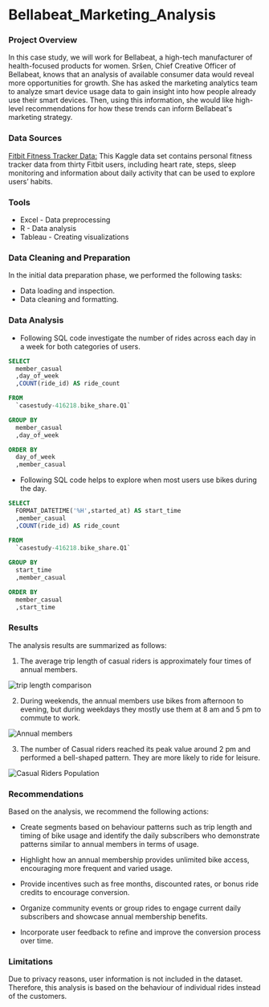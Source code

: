 # Bellabeat_Marketing_Analysis

### Project Overview


In this case study, we will work for Bellabeat, a high-tech manufacturer of health-focused products for women. Sršen, Chief Creative Officer of Bellabeat, knows that an analysis of available consumer data would reveal more opportunities for growth. She has asked the marketing analytics team to analyze smart device usage data to gain insight into how people already use their smart devices. Then, using this information, she would like high-level recommendations for how these trends can inform Bellabeat's marketing strategy.

### Data Sources

[Fitbit Fitness Tracker Data:](https://www.kaggle.com/arashnic/fitbit) This Kaggle data set contains personal fitness tracker data from thirty Fitbit users, including heart rate, steps, sleep monitoring and information about daily activity that can be used to explore users’ habits. 


### Tools

- Excel - Data preprocessing
- R - Data analysis
- Tableau - Creating visualizations

### Data Cleaning and Preparation

In the initial data preparation phase, we performed the following tasks:
- Data loading and inspection.
- Data cleaning and formatting.

### Data Analysis

- Following SQL code investigate the number of rides across each day in a week for both categories of users.

```sql
SELECT 
  member_casual
  ,day_of_week
  ,COUNT(ride_id) AS ride_count

FROM 
  `casestudy-416218.bike_share.Q1` 

GROUP BY
  member_casual
  ,day_of_week

ORDER BY 
  day_of_week
  ,member_casual
```

- Following SQL code helps to explore when most users use bikes during the day.

```sql
SELECT  
  FORMAT_DATETIME('%H',started_at) AS start_time
  ,member_casual
  ,COUNT(ride_id) AS ride_count

FROM 
  `casestudy-416218.bike_share.Q1` 
  
GROUP BY 
  start_time
  ,member_casual  

ORDER BY 
  member_casual 
  ,start_time
```

### Results

The analysis results are summarized as follows:

1. The average trip length of casual riders is approximately four times of annual members.

![trip length comparison](https://github.com/MuhammadShamoon/cyclistic_case_study/assets/52103515/cf941372-5a5a-4891-92f0-808945ca85f8)

2. During weekends, the annual members use bikes from afternoon to evening, but during weekdays they mostly use them at 8 am and 5 pm to commute to work.

![Annual members](https://github.com/MuhammadShamoon/cyclistic_case_study/assets/52103515/9ed02246-bd2d-40bc-ab4a-ce18b9bd704b)

3. The number of Casual riders reached its peak value around 2 pm and performed a bell-shaped pattern. They are more likely to ride for leisure.

![Casual Riders Population](https://github.com/MuhammadShamoon/cyclistic_case_study/assets/52103515/154e52dd-ef2e-40d4-8ead-83b337f44604)


### Recommendations

Based on the analysis, we recommend the following actions:

- Create segments based on behaviour patterns such as trip length and timing of bike usage and identify the daily subscribers who demonstrate patterns similar to annual members in terms of usage.

- Highlight how an annual membership provides unlimited bike access, encouraging more frequent and varied usage.

- Provide incentives such as free months, discounted rates, or bonus ride credits to encourage conversion.

- Organize community events or group rides to engage current daily subscribers and showcase annual membership benefits.

- Incorporate user feedback to refine and improve the conversion process over time.

### Limitations

Due to privacy reasons, user information is not included in the dataset. Therefore, this analysis is based on the behaviour of individual rides instead of the customers.







